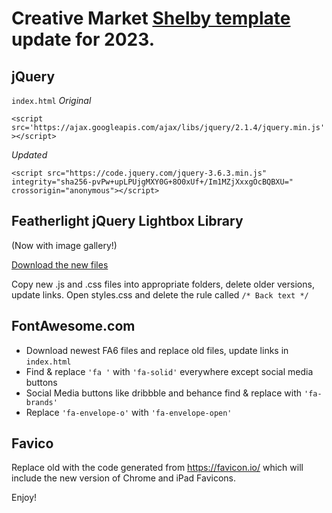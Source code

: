 # Creative Market  [Shelby template](https://creativemarket.com/Bruk/70522-Shelby-One-Page-HTML5-Template) update for 2023. 


## jQuery

`index.html`
*Original* 

`<script src='https://ajax.googleapis.com/ajax/libs/jquery/2.1.4/jquery.min.js'></script>` 

*Updated*

`<script src="https://code.jquery.com/jquery-3.6.3.min.js" integrity="sha256-pvPw+upLPUjgMXY0G+8O0xUf+/Im1MZjXxxgOcBQBXU=" crossorigin="anonymous"></script>`

## Featherlight jQuery Lightbox Library

(Now with image gallery!)

[Download the new files](https://noelboss.github.io/featherlight/)

Copy new .js and .css files into appropriate folders, delete older versions, update links.
Open styles.css and delete the rule called `/* Back text */`

## FontAwesome.com

* Download newest FA6 files and replace old files, update links in `index.html`
* Find & replace `'fa '` with `'fa-solid'` everywhere except social media buttons
* Social Media buttons like dribbble and behance find & replace with `'fa-brands'`
* Replace `'fa-envelope-o'` with `'fa-envelope-open'`

## Favico

Replace old <!-- Favicon --> with the code generated from https://favicon.io/ which will include the new version of Chrome and iPad Favicons.

Enjoy!

